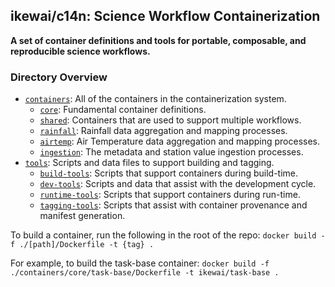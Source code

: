 ## ikewai/c14n: Science Workflow Containerization

**A set of container definitions and tools for portable, composable, and reproducible science workflows.**


### Directory Overview
* [`containers`](/containers): All of the containers in the containerization system.
	* [`core`](/containers/core): Fundamental container definitions.
    * [`shared`](/containers/shared): Containers that are used to support multiple workflows.
    * [`rainfall`](/containers/rainfall): Rainfall data aggregation and mapping processes.	    
    * [`airtemp`](/containers/airtemp): Air Temperature data aggregation and mapping processes.
	* [`ingestion`](/containers/ingestion): The metadata and station value ingestion processes.
 * [`tools`](/tools): Scripts and data files to support building and tagging.
    * [`build-tools`](/tools/build-tools): Scripts that support containers during build-time.
    * [`dev-tools`](/tools/dev-tools): Scripts and data that assist with the development cycle.
    * [`runtime-tools`](/tools/runtime-tools): Scripts that support containers during run-time.
    * [`tagging-tools`](/tools/tagging-tools): Scripts that assist with container provenance and manifest generation.

To build a container, run the following in the root of the repo:
`docker build -f ./[path]/Dockerfile -t {tag} .`

For example, to build the task-base container:
`docker build -f ./containers/core/task-base/Dockerfile -t ikewai/task-base .`